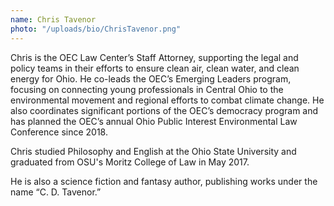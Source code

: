 ```yaml
---
name: Chris Tavenor
photo: "/uploads/bio/ChrisTavenor.png"
---
```

Chris is the OEC Law Center’s Staff Attorney, supporting the legal and policy teams in their efforts to ensure clean air, clean water, and clean energy for Ohio. He co-leads the OEC’s Emerging Leaders program, focusing on connecting young professionals in Central Ohio to the environmental movement and regional efforts to combat climate change. He also coordinates significant portions of the OEC’s democracy program and has planned the OEC’s annual Ohio Public Interest Environmental Law Conference since 2018.

Chris studied Philosophy and English at the Ohio State University and graduated from OSU's Moritz College of Law in May 2017. 

He is also a science fiction and fantasy author, publishing works under the name “C. D. Tavenor.”
